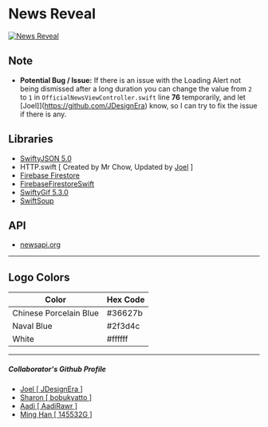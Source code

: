 # News Reveal
[![News Reveal](https://github.com/bobukyatto/T4_NewsApp/blob/master/NewsApp/Assets.xcassets/AppIcon.appiconset/40-1.png)](https://github.com/bobukyatto/T4_NewsApp)

## Note
* **Potential Bug / Issue:** If there is an issue with the Loading Alert not being dismissed after a long duration you can change the value from `2` to `1` in `OfficialNewsViewController.swift` line **76** temporarily, and let [Joel]](https://github.com/JDesignEra) know, so I can try to fix the issue if there is any.

## Libraries
* [SwiftyJSON 5.0](https://github.com/SwiftyJSON/SwiftyJSON)
* HTTP.swift [ Created by Mr Chow, Updated by [Joel](https://github.com/JDesignEra) ]
* [Firebase Firestore](https://cocoapods.org/pods/FirebaseFirestore)
* [FirebaseFirestoreSwift](https://cocoapods.org/pods/FirebaseFirestoreSwift)
* [SwiftyGif 5.3.0](https://github.com/kirualex/SwiftyGif)
* [SwiftSoup](https://cocoapods.org/pods/SwiftSoup)

## API
* [newsapi.org](https://newsapi.org/)

***

## Logo Colors
| Color | Hex Code |
|--------|-------------|
| Chinese Porcelain Blue | #36627b |
| Naval Blue | #2f3d4c |
| White | #ffffff |

***

##### Collaborator's Github Profile
* [Joel [ JDesignEra ]](https://github.com/JDesignEra)
* [Sharon [ bobukyatto ]](https://github.com/bobukyatto)
* [Aadi [ AadiRawr ]](https://github.com/AadiRawr)
* [Ming Han [ 145532G ]](https://github.com/145532G)
